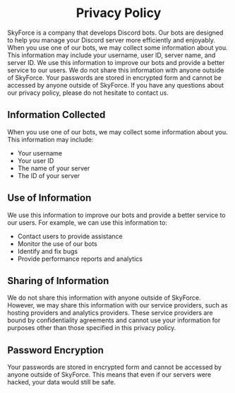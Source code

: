 <div align="center">

# Privacy Policy

</div>

SkyForce is a company that develops Discord bots. Our bots are designed to help you manage your Discord server more efficiently and enjoyably.
When you use one of our bots, we may collect some information about you. This information may include your username, user ID, server name, and server ID.
We use this information to improve our bots and provide a better service to our users. We do not share this information with anyone outside of SkyForce.
Your passwords are stored in encrypted form and cannot be accessed by anyone outside of SkyForce.
If you have any questions about our privacy policy, please do not hesitate to contact us.

## Information Collected

When you use one of our bots, we may collect some information about you. This information may include:
* Your username
* Your user ID
* The name of your server
* The ID of your server

## Use of Information

We use this information to improve our bots and provide a better service to our users. For example, we can use this information to:
* Contact users to provide assistance
* Monitor the use of our bots
* Identify and fix bugs
* Provide performance reports and analytics

## Sharing of Information
We do not share this information with anyone outside of SkyForce. However, we may share this information with our service providers, such as hosting providers and analytics providers. These service providers are bound by confidentiality agreements and cannot use your information for purposes other than those specified in this privacy policy.

## Password Encryption
Your passwords are stored in encrypted form and cannot be accessed by anyone outside of SkyForce. This means that even if our servers were hacked, your data would still be safe.
